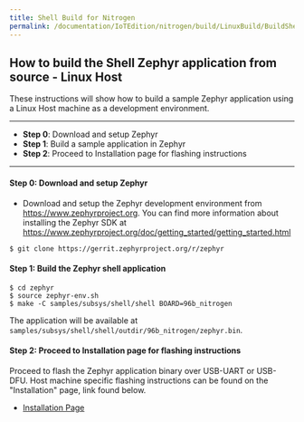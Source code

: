 ```yaml
---
title: Shell Build for Nitrogen
permalink: /documentation/IoTEdition/nitrogen/build/LinuxBuild/BuildShell.md/
---
```

## How to build the Shell Zephyr application from source - Linux Host

These instructions will show how to build a sample Zephyr application using a Linux Host machine as a development environment.

***

- **Step 0**: Download and setup Zephyr
- **Step 1**: Build a sample application in Zephyr
- **Step 2**: Proceed to Installation page for flashing instructions

***

#### **Step 0**: Download and setup Zephyr
- Download and setup the Zephyr development environment from https://www.zephyrproject.org. You can find more information about installing the Zephyr SDK at https://www.zephyrproject.org/doc/getting_started/getting_started.html

```shell
$ git clone https://gerrit.zephyrproject.org/r/zephyr
```

#### **Step 1**: Build the Zephyr shell application

```shell
$ cd zephyr
$ source zephyr-env.sh
$ make -C samples/subsys/shell/shell BOARD=96b_nitrogen
```

The application will be available at ```samples/subsys/shell/shell/outdir/96b_nitrogen/zephyr.bin```.

#### **Step 2**: Proceed to Installation page for flashing instructions

Proceed to flash the Zephyr application binary over USB-UART or USB-DFU. Host machine specific flashing instructions can be found on the "Installation" page, link found below.

- [Installation Page](../../installation/README.md)
